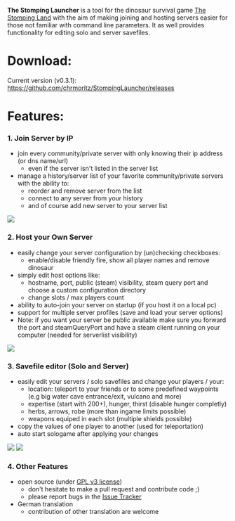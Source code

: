 **The Stomping Launcher** is a tool for the dinosaur survival game [The Stomping Land](http://www.thestompingland.com/) with the aim of making joining and hosting servers easier for those not familiar with command line parameters. It as well provides functionality for editing solo and server savefiles.

# Download: 

Current version (v0.3.1): https://github.com/chrmoritz/StompingLauncher/releases

# Features:

### 1. Join Server by IP
* join every community/private server with only knowing their ip address (or dns name/url)
  * even if the server isn't listed in the server list
* manage a history/server list of your favorite community/private servers with the ability to:
  * reorder and remove server from the list
  * connect to any server from your history
  * and of course add new server to your server list

![](https://github.com/chrmoritz/StompingLauncher/releases/download/0.1/sll2.png)


### 2. Host your Own Server
* easily change your server configuration by (un)checking checkboxes:
  * enable/disable friendly fire, show all player names and remove dinosaur
* simply edit host options like:
  * hostname, port, public (steam) visibility, steam query port and choose a custom configuration directory
  * change slots / max players count
* ability to auto-join your server on startup (if you host it on a local pc)
* support for multiple server profiles (save and load your server options)
* Note: if you want your server be public available make sure you forward the port and steamQueryPort and have a steam client running on your computer (needed for serverlist visibility)

![](https://github.com/chrmoritz/StompingLauncher/releases/download/0.1/sll1.png)

### 3. Savefile editor (Solo and Server)
* easily edit your servers / solo savefiles and change your players / your:
  * location: teleport to your friends or to some predefined waypoints (e.g big water cave entrance/exit, vulcano and more)
  * expertise (start with 200+), hunger, thirst (disable hunger completly)
  * herbs, arrows, robe (more than ingame limits possible)
  * weapons equiped in each slot (multiple shields possible)
* copy the values of one player to another (used for teleportation)
* auto start sologame after applying your changes

 ![](https://github.com/chrmoritz/StompingLauncher/releases/download/0.1/sll3.png)
 ![](https://github.com/chrmoritz/StompingLauncher/releases/download/0.1/sll4.png)

### 4. Other Features
* open source (under [GPL v3 license](LICENCE.txt))
  * don't hesitate to make a pull request and contribute code ;)
  * please report bugs in the [Issue Tracker](https://github.com/chrmoritz/StompingLauncher/issues)
* German translation
  * contribution of other translation are welcome 

